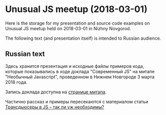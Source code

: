 Unusual JS meetup (2018-03-01)
==============================

Here is the storage for my presentation and source code examples on Unusual JS meetup held on 2018-03-01 in Nizhny Novgorod.

The following text (and presentation itself) is intended to Russian audience.

Russian text
------------

Здесь хранится презентация и исходные файлы примеров кода, которые показывались в ходе доклада "Современный JS" на митапе "Необычный Javascript", проведенном в Нижнем Новгороде 3 марта 2018 года.

Запись доклада доступна на [странице митапа](https://www.mera.ru/career/calendar/struktury-dannykh-funktsionalnogo-programmirovaniia-i-sovremennyi-js).

Частично рассказ и примеры пересекаются с материалом статьи [Трансдьюсеры в JS – так ли уж необходимы?](https://habrahabr.ru/post/348170/)
